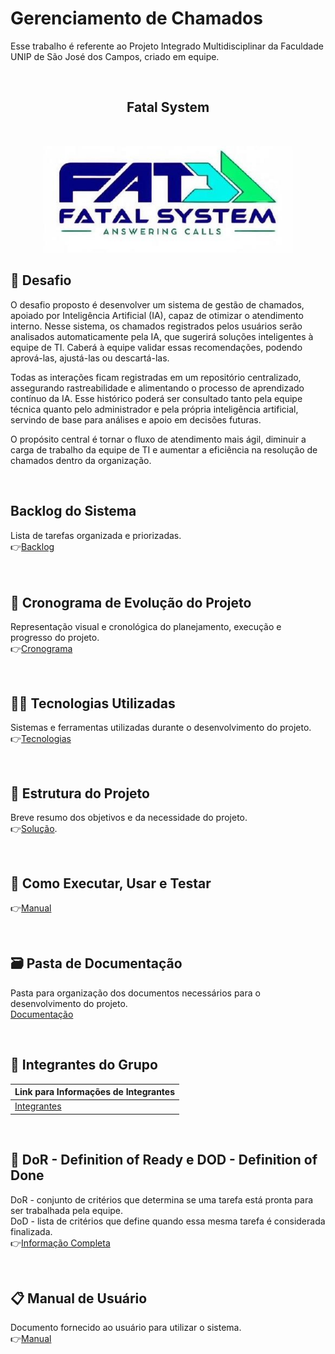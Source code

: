 # Gerenciamento de Chamados

Esse trabalho é referente ao Projeto Integrado Multidisciplinar da Faculdade UNIP de São José dos Campos, criado em equipe.
<br>
    
<br>

<h2 align="center"> Fatal System</h2>
<br>
<p align="center">
      <img src="Logotipo/FatalSystemSemMargem.jpg" alt="logo da Fatal System" width="400">
<br>

## 🧱 Desafio <a id="desafio"></a>
O desafio proposto é desenvolver um sistema de gestão de chamados, apoiado por Inteligência Artificial (IA), capaz de otimizar o atendimento interno.
Nesse sistema, os chamados registrados pelos usuários serão analisados automaticamente pela IA, que sugerirá soluções inteligentes à equipe de TI. Caberá à equipe validar essas recomendações, podendo aprová-las, ajustá-las ou descartá-las.

Todas as interações ficam registradas em um repositório centralizado, assegurando rastreabilidade e alimentando o processo de aprendizado contínuo da IA. Esse histórico poderá ser consultado tanto pela equipe técnica quanto pelo administrador e pela própria inteligência artificial, servindo de base para análises e apoio em decisões futuras.

O propósito central é tornar o fluxo de atendimento mais ágil, diminuir a carga de trabalho da equipe de TI e aumentar a eficiência na resolução de chamados dentro da organização.

<br>

## Backlog do Sistema
Lista de tarefas organizada e priorizadas.<br>
👉[Backlog](https://github.com/NataliaChiaramonte/FatalSystem/blob/main/Documenta%C3%A7%C3%A3o/BacklogDoSistema.md)
<br>
<br>
<br>


## 📅 Cronograma de Evolução do Projeto
Representação visual e cronológica do planejamento, execução e progresso do projeto. <br>
👉[Cronograma](https://github.com/NataliaChiaramonte/FatalSystem/blob/main/Documenta%C3%A7%C3%A3o/Cronograma%20de%20Evolu%C3%A7%C3%A3o%20do%20Projeto.md)

<br>

## 🧑‍💻 Tecnologias Utilizadas
Sistemas e ferramentas utilizadas durante o desenvolvimento do projeto. <br>
👉[Tecnologias](https://github.com/NataliaChiaramonte/FatalSystem/blob/main/Documenta%C3%A7%C3%A3o/TecnologiasUtilizadas.md)

<br>

## 🎯 Estrutura do Projeto
Breve resumo dos objetivos e da necessidade do projeto. <br>
👉[Solução](https://github.com/NataliaChiaramonte/FatalSystem/blob/main/Documenta%C3%A7%C3%A3o/EstruturaProjeto.md).

<br>

## 🧩 Como Executar, Usar e Testar
👉[Manual](https://github.com/NataliaChiaramonte/FatalSystem/blob/main/Documenta%C3%A7%C3%A3o/ManualdoUsuario.md)

<br>


## 🗃️ Pasta de Documentação
Pasta para organização dos documentos necessários para o desenvolvimento do projeto.<br>
[Documentação](https://github.com/NataliaChiaramonte/FatalSystem/tree/main/Documenta%C3%A7%C3%A3o)

<br>

## 👥 Integrantes do Grupo
| Link para Informações de Integrantes |
| -----------------------------        |
| [Integrantes](https://github.com/NataliaChiaramonte/FatalSystem/blob/main/Documenta%C3%A7%C3%A3o/IntegrantesGrupo.md)       |

<br>


## 🧩 DoR - Definition of Ready e DOD - Definition of Done
DoR - conjunto de critérios que determina se uma tarefa está pronta para ser trabalhada pela equipe.<br>
DoD - lista de critérios que define quando essa mesma tarefa é considerada finalizada.<br>
👉[Informação Completa](https://github.com/NataliaChiaramonte/FatalSystem/blob/main/Documenta%C3%A7%C3%A3o/DoReDod.md)

<br>

## 📋 Manual de Usuário
Documento fornecido ao usuário para utilizar o sistema.<br>
👉[Manual](https://github.com/NataliaChiaramonte/FatalSystem/blob/main/Documenta%C3%A7%C3%A3o/ManualdoUsuario.md)
<br>


  



